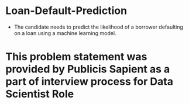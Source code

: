 # Loan-Default-Prediction
- The candidate needs to predict the likelihood of a borrower defaulting on a loan  using a machine learning model. 

# This problem statement was provided by Publicis Sapient as a part of interview process for Data Scientist Role

